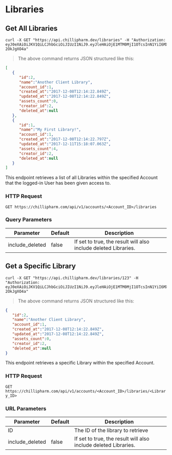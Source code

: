 # Libraries

## Get All Libraries

```shell
curl -X GET "https://api.chillipharm.dev/libraries" -H "Authorization: eyJ0eXAiOiJKV1QiLCJhbGciOiJIUzI1NiJ9.eyJleHAiOjE1MTM0MjI1OTcsInN1YiI6MX0.GsAxGOkUzTNANYfcvT1OM1xxCxIndmXjw-2OkJgXO4a"
```

> The above command returns JSON structured like this:

```json
[  
   {  
      "id":2,
      "name":"Another Client Library",
      "account_id":1,
      "created_at":"2017-12-08T12:14:22.849Z",
      "updated_at":"2017-12-08T12:14:22.849Z",
      "assets_count":0,
      "creator_id":2,
      "deleted_at":null
   },
   {  
      "id":1,
      "name":"My First Library!",
      "account_id":1,
      "created_at":"2017-12-08T12:14:22.797Z",
      "updated_at":"2017-12-11T15:18:07.063Z",
      "assets_count":4,
      "creator_id":2,
      "deleted_at":null
   }
]
```

This endpoint retrieves a list of all Libraries within the specified Account that the logged-in User has been given access to.

### HTTP Request

`GET https://chillipharm.com/api/v1/accounts/<Account_ID>/libraries`

### Query Parameters

Parameter | Default | Description
--------- | ------- | -----------
include_deleted | false | If set to true, the result will also include deleted Libraries.

## Get a Specific Library

```shell
curl -X GET "https://api.chillipharm.dev/libraries/123" -H "Authorization: eyJ0eXAiOiJKV1QiLCJhbGciOiJIUzI1NiJ9.eyJleHAiOjE1MTM0MjI1OTcsInN1YiI6MX0.GsAxGOkUzTNANYfcvT1OM1xxCxIndmXjw-2OkJgXO4a"
```

> The above command returns JSON structured like this:

```json
{  
   "id":2,
   "name":"Another Client Library",
   "account_id":1,
   "created_at":"2017-12-08T12:14:22.849Z",
   "updated_at":"2017-12-08T12:14:22.849Z",
   "assets_count":0,
   "creator_id":2,
   "deleted_at":null
}
```

This endpoint retrieves a specific Library within the specified Account.

### HTTP Request

`GET https://chillipharm.com/api/v1/accounts/<Account_ID>/libraries/<Library_ID>`

### URL Parameters

Parameter | Default | Description
--------- | ------- | -----------
ID |  | The ID of the library to retrieve
include_deleted | false | If set to true, the result will also include deleted Libraries.